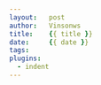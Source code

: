 ```yaml
---
layout:   post
author:   Vinsonws
title:    {{ title }}
date:     {{ date }}
tags:
plugins:
  - indent
---
```

